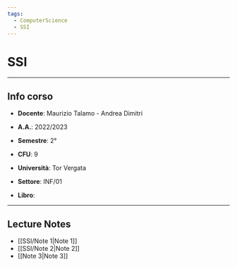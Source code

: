 ```yaml
---
tags:
  - ComputerScience
  - SSI
---
```

# SSI
--------------------------
## Info corso
- **Docente**: Maurizio Talamo - Andrea Dimitri
- **A.A.**: 2022/2023
- **Semestre**: 2°
- **CFU**: 9
- **Università**: Tor Vergata
- **Settore**: INF/01

- **Libro**: 

---------------------
## Lecture Notes 
- [[SSI/Note 1|Note 1]]
- [[SSI/Note 2|Note 2]]
- [[Note 3|Note 3]]


